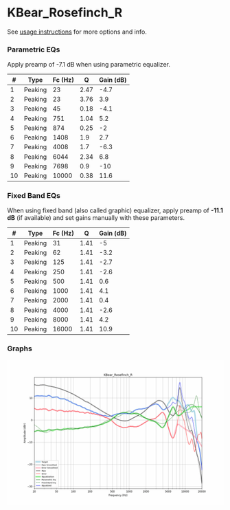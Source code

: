# KBear_Rosefinch_R
See [usage instructions](https://github.com/jaakkopasanen/AutoEq#usage) for more options and info.

### Parametric EQs
Apply preamp of -7.1 dB when using parametric equalizer.

|   # | Type    |   Fc (Hz) |    Q |   Gain (dB) |
|-----|---------|-----------|------|-------------|
|   1 | Peaking |        23 | 2.47 |        -4.7 |
|   2 | Peaking |        23 | 3.76 |         3.9 |
|   3 | Peaking |        45 | 0.18 |        -4.1 |
|   4 | Peaking |       751 | 1.04 |         5.2 |
|   5 | Peaking |       874 | 0.25 |        -2   |
|   6 | Peaking |      1408 | 1.9  |         2.7 |
|   7 | Peaking |      4008 | 1.7  |        -6.3 |
|   8 | Peaking |      6044 | 2.34 |         6.8 |
|   9 | Peaking |      7698 | 0.9  |       -10   |
|  10 | Peaking |     10000 | 0.38 |        11.6 |

### Fixed Band EQs
When using fixed band (also called graphic) equalizer, apply preamp of **-11.1 dB** (if available) and set gains manually with these parameters.

|   # | Type    |   Fc (Hz) |    Q |   Gain (dB) |
|-----|---------|-----------|------|-------------|
|   1 | Peaking |        31 | 1.41 |        -5   |
|   2 | Peaking |        62 | 1.41 |        -3.2 |
|   3 | Peaking |       125 | 1.41 |        -2.7 |
|   4 | Peaking |       250 | 1.41 |        -2.6 |
|   5 | Peaking |       500 | 1.41 |         0.6 |
|   6 | Peaking |      1000 | 1.41 |         4.1 |
|   7 | Peaking |      2000 | 1.41 |         0.4 |
|   8 | Peaking |      4000 | 1.41 |        -2.6 |
|   9 | Peaking |      8000 | 1.41 |         4.2 |
|  10 | Peaking |     16000 | 1.41 |        10.9 |

### Graphs
![](./KBear_Rosefinch_R.png)
